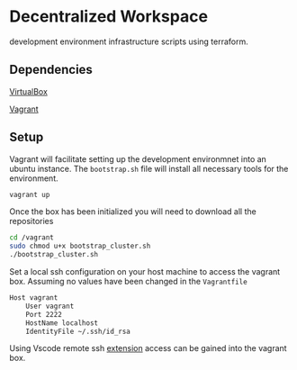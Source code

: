 # Decentralized Workspace

development environment infrastructure scripts using terraform.

## Dependencies

[VirtualBox](https://www.virtualbox.org/)

[Vagrant](https://www.vagrantup.com/)

## Setup 

Vagrant will facilitate setting up the development environmnet into an ubuntu instance.
The `bootstrap.sh` file will install all necessary tools for the environment. 

```bash
vagrant up
```

Once the box has been initialized you will need to download all the repositories

```bash
cd /vagrant
sudo chmod u+x bootstrap_cluster.sh
./bootstrap_cluster.sh
```

Set a local ssh configuration on your host machine to access the vagrant box. Assuming no values have been changed in the `Vagrantfile`
```bash
Host vagrant
    User vagrant
    Port 2222
    HostName localhost
    IdentityFile ~/.ssh/id_rsa
```

Using Vscode remote ssh [extension](https://code.visualstudio.com/docs/remote/ssh-tutorial) access can be gained into the vagrant box.